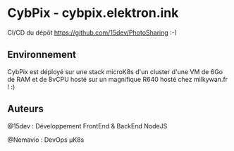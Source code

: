 # CybPix - cybpix.elektron.ink

CI/CD du dépôt https://github.com/15dev/PhotoSharing :-)

## Environnement
CybPix est déployé sur une stack microK8s d'un cluster d'une VM de 6Go de RAM et de 8vCPU hosté sur un magnifique R640 hosté chez milkywan.fr ! :)

## Auteurs

@15dev : Développement FrontEnd & BackEnd NodeJS

@Nemavio : DevOps µK8s
